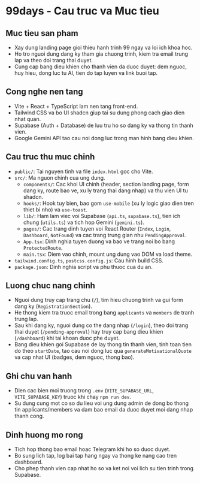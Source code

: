 # 99days - Cau truc va Muc tieu

## Muc tieu san pham
- Xay dung landing page gioi thieu hanh trinh 99 ngay va loi ich khoa hoc.
- Ho tro nguoi dung dang ky tham gia chuong trinh, kiem tra email trung lap va theo doi trang thai duyet.
- Cung cap bang dieu khien cho thanh vien da duoc duyet: dem nguoc, huy hieu, dong luc tu AI, tien do tap luyen va link buoi tap.

## Cong nghe nen tang
- Vite + React + TypeScript lam nen tang front-end.
- Tailwind CSS va bo UI shadcn giup tai su dung phong cach giao dien nhat quan.
- Supabase (Auth + Database) de luu tru ho so dang ky va thong tin thanh vien.
- Google Gemini API tao cau noi dong luc trong man hinh bang dieu khien.

## Cau truc thu muc chinh
- `public/`: Tai nguyen tĩnh va file `index.html` goc cho Vite.
- `src/`: Ma nguon chinh cua ung dung.
  - `components/`: Cac khoi UI chinh (header, section landing page, form dang ky, route bao ve, xu ly trang thai dang nhap) va thu vien UI tu shadcn.
  - `hooks/`: Hook tuy bien, bao gom `use-mobile` (xu ly logic giao dien tren thiet bi nho) va `use-toast`.
  - `lib/`: Ham lam viec voi Supabase (`api.ts`, `supabase.ts`), tien ich chung (`utils.ts`) va tich hop Gemini (`gemini.ts`).
  - `pages/`: Cac trang dinh tuyen voi React Router (`Index`, `Login`, `Dashboard`, `NotFound`) va cac trang trung gian nhu `PendingApproval`.
  - `App.tsx`: Dinh nghia tuyen duong va bao ve trang noi bo bang `ProtectedRoute`.
  - `main.tsx`: Diem vao chinh, mount ung dung vao DOM va load theme.
- `tailwind.config.ts`, `postcss.config.js`: Cau hinh build CSS.
- `package.json`: Dinh nghia script va phu thuoc cua du an.

## Luong chuc nang chinh
- Nguoi dung truy cap trang chu (`/`), tim hieu chuong trinh va gui form dang ky (`RegistrationSection`).
- He thong kiem tra truoc email trong bang `applicants` va `members` de tranh trung lap.
- Sau khi dang ky, nguoi dung co the dang nhap (`/login`), theo doi trang thai duyet (`/pending-approval`) hay truy cap bang dieu khien (`/dashboard`) khi tai khoan duoc phe duyet.
- Bang dieu khien goi Supabase de lay thong tin thanh vien, tinh toan tien do theo `startDate`, tao cau noi dong luc qua `generateMotivationalQuote` va cap nhat UI (badges, dem nguoc, thong bao).

## Ghi chu van hanh
- Dien cac bien moi truong trong `.env` (`VITE_SUPABASE_URL`, `VITE_SUPABASE_KEY`) truoc khi chay `npm run dev`.
- Su dung cung mot co so du lieu voi ung dung admin de dong bo thong tin applicants/members va dam bao email da duoc duyet moi dang nhap thanh cong.

## Dinh huong mo rong
- Tich hop thong bao email hoac Telegram khi ho so duoc duyet.
- Bo sung lich tap, log bai tap hang ngay va thong ke nang cao tren dashboard.
- Cho phep thanh vien cap nhat ho so va ket noi voi lich su tien trinh trong Supabase.
